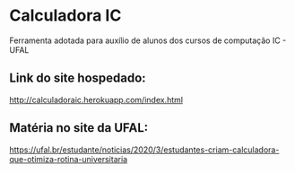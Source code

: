# Calculadora IC
Ferramenta adotada para auxílio de alunos dos cursos de computação IC - UFAL

## Link do site hospedado:

http://calculadoraic.herokuapp.com/index.html

## Matéria no site da UFAL:

https://ufal.br/estudante/noticias/2020/3/estudantes-criam-calculadora-que-otimiza-rotina-universitaria
